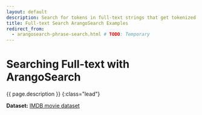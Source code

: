 ```yaml
---
layout: default
description: Search for tokens in full-text strings that get tokenized and normalized by text Analyzers
title: Full-text Search ArangoSearch Examples
redirect_from:
  - arangosearch-phrase-search.html # TODO: Temporary
---
```

# Searching Full-text with ArangoSearch

{{ page.description }}
{:class="lead"}



**Dataset:** [IMDB movie dataset](arangosearch-example-datasets.html#imdb-movie-dataset)

